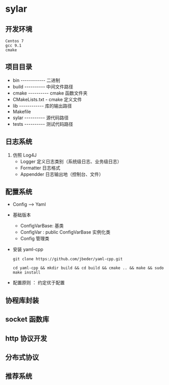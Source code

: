 # sylar

## 开发环境
    Centos 7
    gcc 9.1 
    cmake 

## 项目目录
- bin ------------ 二进制
- build ---------- 中间文件路径
- cmake ---------- cmake 函数文件夹
- CMakeLists.txt - cmake 定义文件
- lib ------------ 库的输出路径
- Makefile 
- sylar ---------- 源代码路径
- tests ---------- 测试代码路径

## 日志系统
1. 仿照 Log4J
   - Logger    定义日志类别（系统级日志、业务级日志）
   - Formatter 日志格式
   - Appendder 日志输出地（控制台、文件）

## 配置系统 
- Config  --> Yaml
- 基础版本
  - ConfigVarBase: 基类
  - ConfigVar : public ConfigVarBase 实例化类
  - Config 管理类 

- 安装 yaml-cpp
   ```git
   git clone https://github.com/jbeder/yaml-cpp.git

   cd yaml-cpp && mkdir build && cd build && cmake .. && make && sudo make install
   ```
- 配置原则 ： 约定优于配置


## 协程库封装

## socket 函数库

## http 协议开发

## 分布式协议

## 推荐系统
